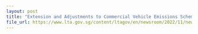 ```yaml
---
layout: post
title: "Extension and Adjustments to Commercial Vehicle Emissions Scheme and Early Turnover Scheme"
file_url: https://www.lta.gov.sg/content/ltagov/en/newsroom/2022/11/news-releases/extension_and_adjustments_to_cves_and_ets.html
---
```

